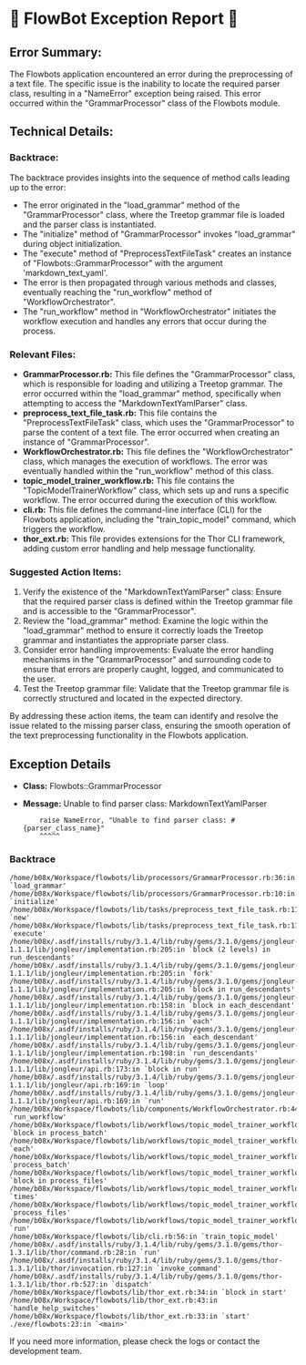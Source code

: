 # 🤖 FlowBot Exception Report 🤖


## Error Summary:

The Flowbots application encountered an error during the preprocessing of a text file. The specific issue is the inability to locate the required parser class, resulting in a "NameError" exception being raised. This error occurred within the "GrammarProcessor" class of the Flowbots module.

## Technical Details:

### Backtrace:

The backtrace provides insights into the sequence of method calls leading up to the error:

- The error originated in the "load_grammar" method of the "GrammarProcessor" class, where the Treetop grammar file is loaded and the parser class is instantiated.
- The "initialize" method of "GrammarProcessor" invokes "load_grammar" during object initialization.
- The "execute" method of "PreprocessTextFileTask" creates an instance of "Flowbots::GrammarProcessor" with the argument 'markdown_text_yaml'.
- The error is then propagated through various methods and classes, eventually reaching the "run_workflow" method of "WorkflowOrchestrator".
- The "run_workflow" method in "WorkflowOrchestrator" initiates the workflow execution and handles any errors that occur during the process.

### Relevant Files:

- **GrammarProcessor.rb:** This file defines the "GrammarProcessor" class, which is responsible for loading and utilizing a Treetop grammar. The error occurred within the "load_grammar" method, specifically when attempting to access the "MarkdownTextYamlParser" class.
- **preprocess_text_file_task.rb:** This file contains the "PreprocessTextFileTask" class, which uses the "GrammarProcessor" to parse the content of a text file. The error occurred when creating an instance of "GrammarProcessor".
- **WorkflowOrchestrator.rb:** This file defines the "WorkflowOrchestrator" class, which manages the execution of workflows. The error was eventually handled within the "run_workflow" method of this class.
- **topic_model_trainer_workflow.rb:** This file contains the "TopicModelTrainerWorkflow" class, which sets up and runs a specific workflow. The error occurred during the execution of this workflow.
- **cli.rb:** This file defines the command-line interface (CLI) for the Flowbots application, including the "train_topic_model" command, which triggers the workflow.
- **thor_ext.rb:** This file provides extensions for the Thor CLI framework, adding custom error handling and help message functionality.

### Suggested Action Items:

1. Verify the existence of the "MarkdownTextYamlParser" class: Ensure that the required parser class is defined within the Treetop grammar file and is accessible to the "GrammarProcessor".
2. Review the "load_grammar" method: Examine the logic within the "load_grammar" method to ensure it correctly loads the Treetop grammar and instantiates the appropriate parser class.
3. Consider error handling improvements: Evaluate the error handling mechanisms in the "GrammarProcessor" and surrounding code to ensure that errors are properly caught, logged, and communicated to the user.
4. Test the Treetop grammar file: Validate that the Treetop grammar file is correctly structured and located in the expected directory.

By addressing these action items, the team can identify and resolve the issue related to the missing parser class, ensuring the smooth operation of the text preprocessing functionality in the Flowbots application.


## Exception Details

- **Class:** Flowbots::GrammarProcessor
- **Message:** Unable to find parser class: MarkdownTextYamlParser

          raise NameError, "Unable to find parser class: #{parser_class_name}"
          ^^^^^

### Backtrace

```
/home/b08x/Workspace/flowbots/lib/processors/GrammarProcessor.rb:36:in `load_grammar'
/home/b08x/Workspace/flowbots/lib/processors/GrammarProcessor.rb:10:in `initialize'
/home/b08x/Workspace/flowbots/lib/tasks/preprocess_text_file_task.rb:11:in `new'
/home/b08x/Workspace/flowbots/lib/tasks/preprocess_text_file_task.rb:11:in `execute'
/home/b08x/.asdf/installs/ruby/3.1.4/lib/ruby/gems/3.1.0/gems/jongleur-1.1.1/lib/jongleur/implementation.rb:205:in `block (2 levels) in run_descendants'
/home/b08x/.asdf/installs/ruby/3.1.4/lib/ruby/gems/3.1.0/gems/jongleur-1.1.1/lib/jongleur/implementation.rb:205:in `fork'
/home/b08x/.asdf/installs/ruby/3.1.4/lib/ruby/gems/3.1.0/gems/jongleur-1.1.1/lib/jongleur/implementation.rb:205:in `block in run_descendants'
/home/b08x/.asdf/installs/ruby/3.1.4/lib/ruby/gems/3.1.0/gems/jongleur-1.1.1/lib/jongleur/implementation.rb:158:in `block in each_descendant'
/home/b08x/.asdf/installs/ruby/3.1.4/lib/ruby/gems/3.1.0/gems/jongleur-1.1.1/lib/jongleur/implementation.rb:156:in `each'
/home/b08x/.asdf/installs/ruby/3.1.4/lib/ruby/gems/3.1.0/gems/jongleur-1.1.1/lib/jongleur/implementation.rb:156:in `each_descendant'
/home/b08x/.asdf/installs/ruby/3.1.4/lib/ruby/gems/3.1.0/gems/jongleur-1.1.1/lib/jongleur/implementation.rb:198:in `run_descendants'
/home/b08x/.asdf/installs/ruby/3.1.4/lib/ruby/gems/3.1.0/gems/jongleur-1.1.1/lib/jongleur/api.rb:173:in `block in run'
/home/b08x/.asdf/installs/ruby/3.1.4/lib/ruby/gems/3.1.0/gems/jongleur-1.1.1/lib/jongleur/api.rb:169:in `loop'
/home/b08x/.asdf/installs/ruby/3.1.4/lib/ruby/gems/3.1.0/gems/jongleur-1.1.1/lib/jongleur/api.rb:169:in `run'
/home/b08x/Workspace/flowbots/lib/components/WorkflowOrchestrator.rb:44:in `run_workflow'
/home/b08x/Workspace/flowbots/lib/workflows/topic_model_trainer_workflow.rb:88:in `block in process_batch'
/home/b08x/Workspace/flowbots/lib/workflows/topic_model_trainer_workflow.rb:86:in `each'
/home/b08x/Workspace/flowbots/lib/workflows/topic_model_trainer_workflow.rb:86:in `process_batch'
/home/b08x/Workspace/flowbots/lib/workflows/topic_model_trainer_workflow.rb:79:in `block in process_files'
/home/b08x/Workspace/flowbots/lib/workflows/topic_model_trainer_workflow.rb:72:in `times'
/home/b08x/Workspace/flowbots/lib/workflows/topic_model_trainer_workflow.rb:72:in `process_files'
/home/b08x/Workspace/flowbots/lib/workflows/topic_model_trainer_workflow.rb:23:in `run'
/home/b08x/Workspace/flowbots/lib/cli.rb:56:in `train_topic_model'
/home/b08x/.asdf/installs/ruby/3.1.4/lib/ruby/gems/3.1.0/gems/thor-1.3.1/lib/thor/command.rb:28:in `run'
/home/b08x/.asdf/installs/ruby/3.1.4/lib/ruby/gems/3.1.0/gems/thor-1.3.1/lib/thor/invocation.rb:127:in `invoke_command'
/home/b08x/.asdf/installs/ruby/3.1.4/lib/ruby/gems/3.1.0/gems/thor-1.3.1/lib/thor.rb:527:in `dispatch'
/home/b08x/Workspace/flowbots/lib/thor_ext.rb:34:in `block in start'
/home/b08x/Workspace/flowbots/lib/thor_ext.rb:43:in `handle_help_switches'
/home/b08x/Workspace/flowbots/lib/thor_ext.rb:33:in `start'
./exe/flowbots:23:in `<main>'
```

If you need more information, please check the logs or contact the development team.
